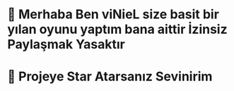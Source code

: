 # 👋 Merhaba Ben viNieL size basit bir yılan oyunu yaptım bana aittir İzinsiz Paylaşmak Yasaktır 

# 🌟 Projeye Star Atarsanız Sevinirim

